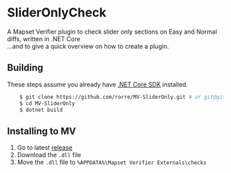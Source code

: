 # SliderOnlyCheck
A Mapset Verifier plugin to check slider only sections on Easy and Normal diffs, written in .NET Core  
...and to give a quick overview on how to create a plugin.

## Building
These steps assume you already have [.NET Core SDK](https://dotnet.microsoft.com) installed.
```bash
    $ git clone https://github.com/rorre/MV-SliderOnly.git # or git@github.com:rorre/MV-SliderOnly.git whichever you like
    $ cd MV-SliderOnly
    $ dotnet build
```

## Installing to MV
1. Go to latest [release](https://github.com/rorre/MV-SliderOnly/releases/latest)
2. Download the `.dll` file
3. Move the `.dll` file to `%APPDATA%\Mapset Verifier Externals\checks`
   
